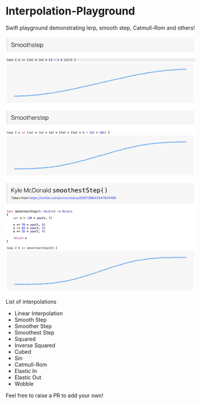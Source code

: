 # Interpolation-Playground
Swift playground demonstrating lerp, smooth step, Catmull-Rom and others!

![screenshot.png](screenshot.png)

List of interpolations

* Linear Interpolation
* Smooth Step
* Smoother Step
* Smoothest Step
* Squared
* Inverse Squared
* Cubed
* Sin
* Catmull-Rom
* Elastic In
* Elastic Out
* Wobble

Feel free to raise a PR to add your own!
